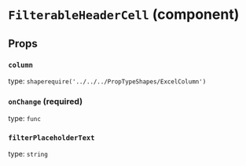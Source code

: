 `FilterableHeaderCell` (component)
==================================



Props
-----

### `column`

type: `shaperequire('../../../PropTypeShapes/ExcelColumn')`


### `onChange` (required)

type: `func`


### `filterPlaceholderText`

type: `string`
